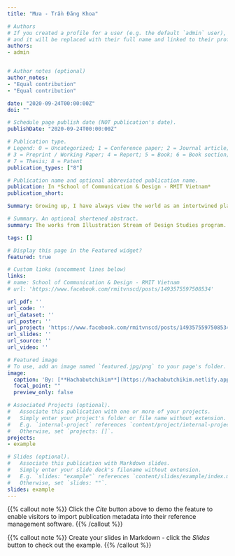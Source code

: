 ```yaml
---
title: "Mưa - Trần Đăng Khoa"

# Authors
# If you created a profile for a user (e.g. the default `admin` user), write the username (folder name) here 
# and it will be replaced with their full name and linked to their profile.
authors:
- admin


# Author notes (optional)
author_notes:
- "Equal contribution"
- "Equal contribution"

date: "2020-09-24T00:00:00Z"
doi: ""

# Schedule page publish date (NOT publication's date).
publishDate: "2020-09-24T00:00:00Z"

# Publication type.
# Legend: 0 = Uncategorized; 1 = Conference paper; 2 = Journal article;
# 3 = Preprint / Working Paper; 4 = Report; 5 = Book; 6 = Book section;
# 7 = Thesis; 8 = Patent
publication_types: ["8"]

# Publication name and optional abbreviated publication name.
publication: In *School of Communication & Design - RMIT Vietnam*
publication_short: 

Summary: Growing up, I have always view the world as an intertwined place of unchaining realities. The human's minds are full of endless possibilities, especially children's. I have glanced through "Mua" when I was small, and for a long time, the poem has been a happy place for me to hide from stressful reality. Tran Dang khoa, as a child, had brought out the joyful, vivid side of an ordinary summer shower. I wanted to illustrate every nuance of Khoa's perspective, hoping the audience to experience a child's interpretation of the world as an escape from their busy, stressful lives

# Summary. An optional shortened abstract.
summary: The works from Illustration Stream of Design Studies program. Students were asked to illustrate a traditional story of their own choosing

tags: []

# Display this page in the Featured widget?
featured: true

# Custom links (uncomment lines below)
links:
# name: School of Communication & Design - RMIT Vietnam 
# url: 'https://www.facebook.com/rmitvnscd/posts/1493575597508534'

url_pdf: ''
url_code: ''
url_dataset: ''
url_poster: ''
url_project: 'https://www.facebook.com/rmitvnscd/posts/1493575597508534'
url_slides: ''
url_source: ''
url_video: ''

# Featured image
# To use, add an image named `featured.jpg/png` to your page's folder. 
image:
  caption: 'By: [**Hachabutchikim**](https://hachabutchikim.netlify.app/)'
  focal_point: ""
  preview_only: false

# Associated Projects (optional).
#   Associate this publication with one or more of your projects.
#   Simply enter your project's folder or file name without extension.
#   E.g. `internal-project` references `content/project/internal-project/index.md`.
#   Otherwise, set `projects: []`.
projects:
- example

# Slides (optional).
#   Associate this publication with Markdown slides.
#   Simply enter your slide deck's filename without extension.
#   E.g. `slides: "example"` references `content/slides/example/index.md`.
#   Otherwise, set `slides: ""`.
slides: example
---
```


{{% callout note %}}
Click the *Cite* button above to demo the feature to enable visitors to import publication metadata into their reference management software.
{{% /callout %}}

{{% callout note %}}
Create your slides in Markdown - click the *Slides* button to check out the example.
{{% /callout %}}


